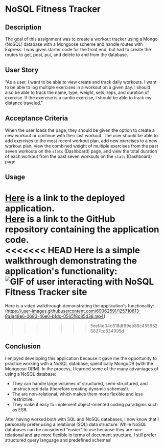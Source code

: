 # NoSQL Fitness Tracker

## Description 
The goal of this assignment was to create a workout tracker using a Mongo (NoSQL) database with a Mongoose scheme and handle routes with Express. I was given starter code for the front end, but had to create the routes to get, post, put, and delete to and from the database.

## User Story
"As a user, I want to be able to view create and track daily workouts. I want to be able to log multiple exercises in a workout on a given day. I should also be able to track the name, type, weight, sets, reps, and duration of exercise. If the exercise is a cardio exercise, I should be able to track my distance traveled."  

## Acceptance Criteria
When the user loads the page, they should be given the option to create a new workout or continue with their last workout. The user should be able to: add exercises to the most recent workout plan, add new exercises to a new workout plan, view the combined weight of multiple exercises from the past seven workouts on the `stats` (Dashboard) page, and view the total duration of each workout from the past seven workouts on the `stats` (Dashboard) page.

## Usage
[Here](https://best-nosql-fitness-tracker.herokuapp.com/) is a link to the deployed application.  
[Here](https://github.com/go-yasi/NoSql-Fitness-Tracker) is a link to the GitHub repository containing the application code.  
<<<<<<< HEAD
Here is a simple walkthrough demonstrating the application's functionality:  
![GIF of user interacting with NoSQL Fitness Tracker site](./NoSQL_Fitness_Tracker-by-Yasi_Moshtael.gif)
=======
Here is a video walkthrough demonstrating the application's functionality:  
(https://user-images.githubusercontent.com/69062591/125710613-8a1a48e6-0683-46e0-b1dc-0565f8c85d38.mp4)


>>>>>>> 5eef4e34c618df69eb89c4556526827cc634995d

## Conclusion
I enjoyed developing this application because it gave me the opportunity to practice working with a NoSQL database, specifically MongoDB (with the Mongoose ORM). In the process, I learned some of the many advantages of using a NoSQL database: 
- They can handle large volumes of structured, semi-structured, and unstructured data (therefore creating dynamic schemas!).
- The are non-relational, which makes them more flexible and less restrictive.
- They make it easy to implement object-oriented coding paradigms such as ES6.
  
After having worked both with SQL and NoSQL databases, I now know that I personally prefer using a relational (SQL) data structure. While NoSQL databases can be considered "easier" to use because they are non-relational and are more flexible in terms of document structure, I still prefer structured query language and predefined schemas! 